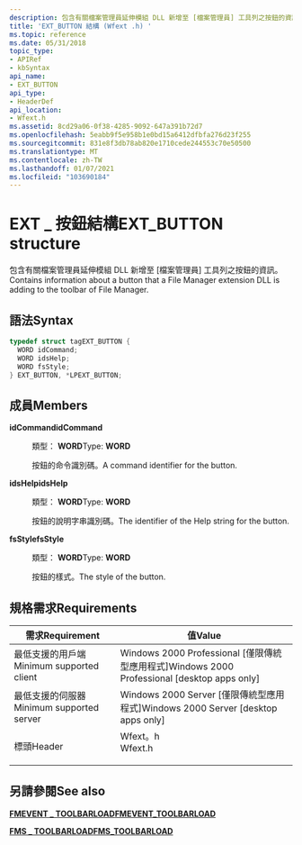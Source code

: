 ```yaml
---
description: 包含有關檔案管理員延伸模組 DLL 新增至 [檔案管理員] 工具列之按鈕的資訊。
title: 'EXT_BUTTON 結構 (Wfext .h) '
ms.topic: reference
ms.date: 05/31/2018
topic_type:
- APIRef
- kbSyntax
api_name:
- EXT_BUTTON
api_type:
- HeaderDef
api_location:
- Wfext.h
ms.assetid: 8cd29a06-0f38-4285-9092-647a391b72d7
ms.openlocfilehash: 5eabb9f5e958b1e0bd15a6412dfbfa276d23f255
ms.sourcegitcommit: 831e8f3db78ab820e1710cede244553c70e50500
ms.translationtype: MT
ms.contentlocale: zh-TW
ms.lasthandoff: 01/07/2021
ms.locfileid: "103690184"
---
```

# <a name="ext_button-structure"></a><span data-ttu-id="0ce66-103">EXT \_ 按鈕結構</span><span class="sxs-lookup"><span data-stu-id="0ce66-103">EXT\_BUTTON structure</span></span>

<span data-ttu-id="0ce66-104">包含有關檔案管理員延伸模組 DLL 新增至 [檔案管理員] 工具列之按鈕的資訊。</span><span class="sxs-lookup"><span data-stu-id="0ce66-104">Contains information about a button that a File Manager extension DLL is adding to the toolbar of File Manager.</span></span>

## <a name="syntax"></a><span data-ttu-id="0ce66-105">語法</span><span class="sxs-lookup"><span data-stu-id="0ce66-105">Syntax</span></span>


```C++
typedef struct tagEXT_BUTTON {
  WORD idCommand;
  WORD idsHelp;
  WORD fsStyle;
} EXT_BUTTON, *LPEXT_BUTTON;
```



## <a name="members"></a><span data-ttu-id="0ce66-106">成員</span><span class="sxs-lookup"><span data-stu-id="0ce66-106">Members</span></span>

<dl> <dt>

<span data-ttu-id="0ce66-107">**idCommand**</span><span class="sxs-lookup"><span data-stu-id="0ce66-107">**idCommand**</span></span>
</dt> <dd>

<span data-ttu-id="0ce66-108">類型： **WORD**</span><span class="sxs-lookup"><span data-stu-id="0ce66-108">Type: **WORD**</span></span>

</dd> <dd>

<span data-ttu-id="0ce66-109">按鈕的命令識別碼。</span><span class="sxs-lookup"><span data-stu-id="0ce66-109">A command identifier for the button.</span></span>

</dd> <dt>

<span data-ttu-id="0ce66-110">**idsHelp**</span><span class="sxs-lookup"><span data-stu-id="0ce66-110">**idsHelp**</span></span>
</dt> <dd>

<span data-ttu-id="0ce66-111">類型： **WORD**</span><span class="sxs-lookup"><span data-stu-id="0ce66-111">Type: **WORD**</span></span>

</dd> <dd>

<span data-ttu-id="0ce66-112">按鈕的說明字串識別碼。</span><span class="sxs-lookup"><span data-stu-id="0ce66-112">The identifier of the Help string for the button.</span></span>

</dd> <dt>

<span data-ttu-id="0ce66-113">**fsStyle**</span><span class="sxs-lookup"><span data-stu-id="0ce66-113">**fsStyle**</span></span>
</dt> <dd>

<span data-ttu-id="0ce66-114">類型： **WORD**</span><span class="sxs-lookup"><span data-stu-id="0ce66-114">Type: **WORD**</span></span>

</dd> <dd>

<span data-ttu-id="0ce66-115">按鈕的樣式。</span><span class="sxs-lookup"><span data-stu-id="0ce66-115">The style of the button.</span></span>

</dd> </dl>

## <a name="requirements"></a><span data-ttu-id="0ce66-116">規格需求</span><span class="sxs-lookup"><span data-stu-id="0ce66-116">Requirements</span></span>



| <span data-ttu-id="0ce66-117">需求</span><span class="sxs-lookup"><span data-stu-id="0ce66-117">Requirement</span></span> | <span data-ttu-id="0ce66-118">值</span><span class="sxs-lookup"><span data-stu-id="0ce66-118">Value</span></span> |
|-------------------------------------|------------------------------------------------------------------------------------|
| <span data-ttu-id="0ce66-119">最低支援的用戶端</span><span class="sxs-lookup"><span data-stu-id="0ce66-119">Minimum supported client</span></span><br/> | <span data-ttu-id="0ce66-120">Windows 2000 Professional \[僅限傳統型應用程式\]</span><span class="sxs-lookup"><span data-stu-id="0ce66-120">Windows 2000 Professional \[desktop apps only\]</span></span><br/>                         |
| <span data-ttu-id="0ce66-121">最低支援的伺服器</span><span class="sxs-lookup"><span data-stu-id="0ce66-121">Minimum supported server</span></span><br/> | <span data-ttu-id="0ce66-122">Windows 2000 Server \[僅限傳統型應用程式\]</span><span class="sxs-lookup"><span data-stu-id="0ce66-122">Windows 2000 Server \[desktop apps only\]</span></span><br/>                               |
| <span data-ttu-id="0ce66-123">標頭</span><span class="sxs-lookup"><span data-stu-id="0ce66-123">Header</span></span><br/>                   | <dl> <span data-ttu-id="0ce66-124"><dt>Wfext。h</dt></span><span class="sxs-lookup"><span data-stu-id="0ce66-124"><dt>Wfext.h</dt></span></span> </dl> |



## <a name="see-also"></a><span data-ttu-id="0ce66-125">另請參閱</span><span class="sxs-lookup"><span data-stu-id="0ce66-125">See also</span></span>

<dl> <dt>

[<span data-ttu-id="0ce66-126">**FMEVENT \_ TOOLBARLOAD**</span><span class="sxs-lookup"><span data-stu-id="0ce66-126">**FMEVENT\_TOOLBARLOAD**</span></span>](fmevent-toolbarload.md)
</dt> <dt>

[<span data-ttu-id="0ce66-127">**FMS \_ TOOLBARLOAD**</span><span class="sxs-lookup"><span data-stu-id="0ce66-127">**FMS\_TOOLBARLOAD**</span></span>](fms-toolbarload.md)
</dt> </dl>

 

 




